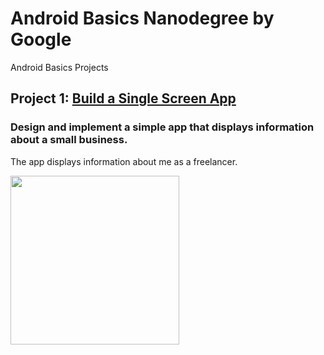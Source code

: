 # Android Basics Nanodegree by Google
Android Basics Projects

## Project 1: [Build a Single Screen App](https://github.com/MostafaNafie/MostafaNafieApp)
### Design and implement a simple app that displays information about a small business.
The app displays information about me as a freelancer. 

<img src="https://www.dropbox.com/s/dlao2s84aqhw5lz/%231%20Mostafa%20Nafie.png?raw=1" width="270">